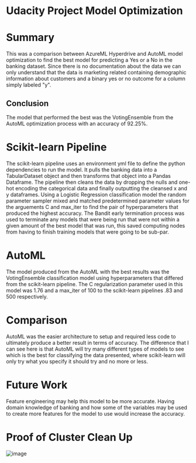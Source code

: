 # Udacity Project Model Optimization
# Summary
This was a comparison between AzureML Hyperdrive and AutoML model optimization to find the best model for predicting a Yes or a No in the banking dataset. Since there is no documentation about the data we can only understand that the data is marketing related containing demographic information about customers and a binary yes or no outcome for a column simply labeled "y".
## Conclusion
The model that performed the best was the VotingEnsemble from the AutoML optimization process with an accuracy of 92.25%.

# Scikit-learn Pipeline
The scikit-learn pipeline uses an environment yml file to define the python dependencies to run the model. It pulls the banking data into a TabularDataset object and then transforms that object into a Pandas Dataframe. The pipeline then cleans the data by dropping the nulls and one-hot encoding the categorical data and finally outputting the cleansed x and y dataframes. Using a Logistic Regression classification model the random parameter sampler mixed and matched predetermined parameter values for the arguements C and max_iter to find the pair of hyperparameters that produced the highest accuracy. The Bandit early termination process was used to terminate any models that were being run that were not within a given amount of the best model that was run, this saved computing nodes from having to finish training models that were going to be sub-par.

# AutoML
The model produced from the AutoML with the best results was the VotingEnsemble classification model using hyperparameters that differed from the scikit-learn pipeline. The C regularization parameter used in this model was 1.76 and a max_iter of 100 to the scikit-learn pipelines .83 and 500 respectively.

# Comparison
AutoML was the easier architecture to setup and required less code to ultimately produce a better result in terms of accuracy. The difference that I can see here is that AutoML will try many different types of models to see which is the best for classifying the data presented, where scikit-learn will only try what you specify it should try and no more or less.

# Future Work
Feature engineering may help this model to be more accurate. Having domain knowledge of banking and how some of the variables may be used to create more features for the model to use would increase the accuracy.

# Proof of Cluster Clean Up
![image](https://user-images.githubusercontent.com/28558135/133321039-1027a188-bc97-47bb-b74b-b32a202f7ae5.png)
